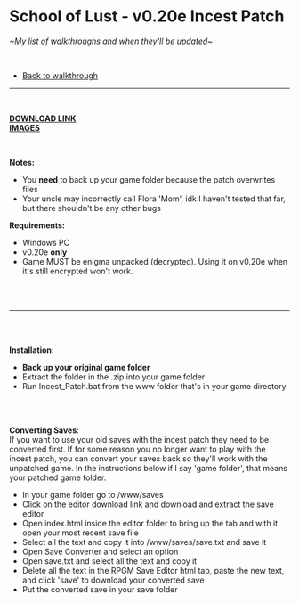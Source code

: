 # School of Lust - v0.20e Incest Patch
[*\~My list of walkthroughs and when they'll be updated\~*](https://www.patreon.com/maimlain)

<br>

- [Back to walkthrough](https://github.com/maim-lain/schooloflust/blob/master/walkthrough.md)  
 
---

<br>

[**DOWNLOAD LINK**](http://www.mediafire.com/file/v8h84pfifp60g70/School+of+Lust+Incest+Patch.zip)  
[**IMAGES**](https://imgur.com/a/VO02I)

<br>

**Notes:**  
- You **need** to back up your game folder because the patch overwrites files
- Your uncle may incorrectly call Flora 'Mom', idk I haven't tested that far, but there shouldn't be any other bugs

**Requirements:**  
- Windows PC
- v0.20e **only**
- Game MUST be enigma unpacked (decrypted). Using it on v0.20e when it's still encrypted won't work.

<br>
<br>

---

<br>
<br>

**Installation:**  
- **Back up your original game folder**
- Extract the folder in the .zip into your game folder
- Run Incest_Patch.bat from the www folder that's in your game directory

<br>
<br>

**Converting Saves**:  
If you want to use your old saves with the incest patch they need to be converted first. If for some reason you no longer want to play with the incest patch, you can convert your saves back so they'll work with the unpatched game. In the instructions below if I say 'game folder', that means your patched game folder.

- In your game folder go to /www/saves
- Click on the editor download link and download and extract the save editor
- Open index.html inside the editor folder to bring up the tab and with it open your most recent save file
- Select all the text and copy it into /www/saves/save.txt and save it
- Open Save Converter and select an option
- Open save.txt and select all the text and copy it
- Delete all the text in the RPGM Save Editor html tab, paste the new text, and click 'save' to download your converted save
- Put the converted save in your save folder
